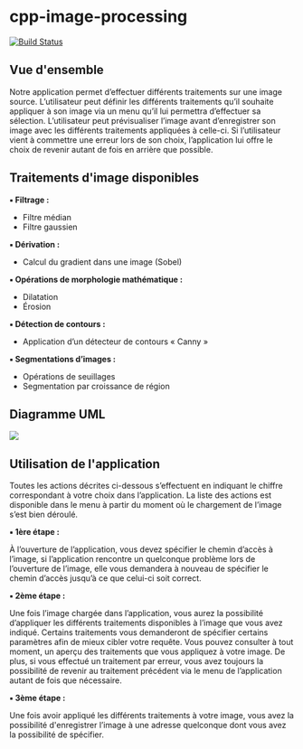 # cpp-image-processing

[![Build Status](https://travis-ci.org/joemccann/dillinger.svg?branch=master)](https://travis-ci.org/joemccann/dillinger)

## Vue d'ensemble

Notre application permet d’effectuer différents traitements sur une image source. L’utilisateur peut définir les différents traitements qu’il souhaite appliquer à son image via un menu qu’il lui permettra d’effectuer sa sélection. L’utilisateur peut prévisualiser l’image avant d’enregistrer son image avec les différents traitements appliquées à celle-ci. Si l’utilisateur vient à commettre une erreur lors de son choix, l’application lui offre le choix de revenir autant de fois en arrière que possible.

## Traitements d'image disponibles

**▪ Filtrage :** 
- Filtre médian
- Filtre gaussien

**▪ Dérivation :**
- Calcul du gradient dans une image (Sobel)

**▪ Opérations de morphologie mathématique :**
- Dilatation 
- Érosion

**▪ Détection de contours :**  
- Application d’un détecteur de contours « Canny »

**▪ Segmentations d’images :**  
- Opérations de seuillages 
- Segmentation par croissance de région

## Diagramme UML 

![](https://yuml.me/tomrh/uml.png)

## Utilisation de l'application

Toutes les actions décrites ci-dessous s’effectuent en indiquant le chiffre correspondant à votre choix dans l’application. La liste des actions est disponible dans le menu à partir du moment où le chargement de l’image s’est bien déroulé.

**▪ 1ère étape :**

À l’ouverture de l’application, vous devez spécifier le chemin d’accès à l’image, si l’application rencontre un quelconque problème lors de l’ouverture de l’image, elle vous demandera à nouveau de spécifier le chemin d’accès jusqu’à ce que celui-ci soit correct.

**▪ 2ème étape :**

Une fois l’image chargée dans l’application, vous aurez la possibilité d’appliquer les différents traitements disponibles à l’image que vous avez indiqué. Certains traitements vous demanderont de spécifier certains paramètres afin de mieux cibler votre requête.
Vous pouvez consulter à tout moment, un aperçu des traitements que vous appliquez à votre image.
De plus, si vous effectué un traitement par erreur, vous avez toujours la possibilité de revenir au traitement précédent via le menu de l’application autant de fois que nécessaire.

**▪ 3ème étape :**

Une fois avoir appliqué les différents traitements à votre image, vous avez la possibilité d'enregistrer l’image à une adresse quelconque dont vous avez la possibilité de spécifier.
